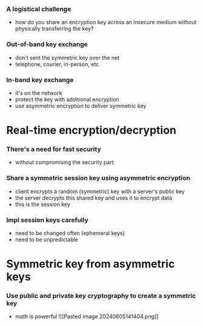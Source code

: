### A logistical challenge
- how do you share an encryption key across an insecure medium without physically transferring the key?
### Out-of-band key exchange
- don't sent the symmetric key over the net
- telephone, courier, in-person, etc
### In-band key exchange
- it's on the network
- protect the key with additional encryption
- use asymmetric encryption to deliver symmetric key
# Real-time encryption/decryption
### There's a need for fast security
- without compromising the security part
### Share a symmetric session key using asymmetric encryption
- client encrypts a random (symmetric) key with a server's public key
- the server decrypts this shared key and uses it to encrypt data
- this is the session key
### Impl session keys carefully
- need to be changed often (ephemeral keys)
- need to be unpredictable
# Symmetric key from asymmetric keys
### Use public and private key cryptography to create a symmetric key
- math is powerful
![[Pasted image 20240605141404.png]]